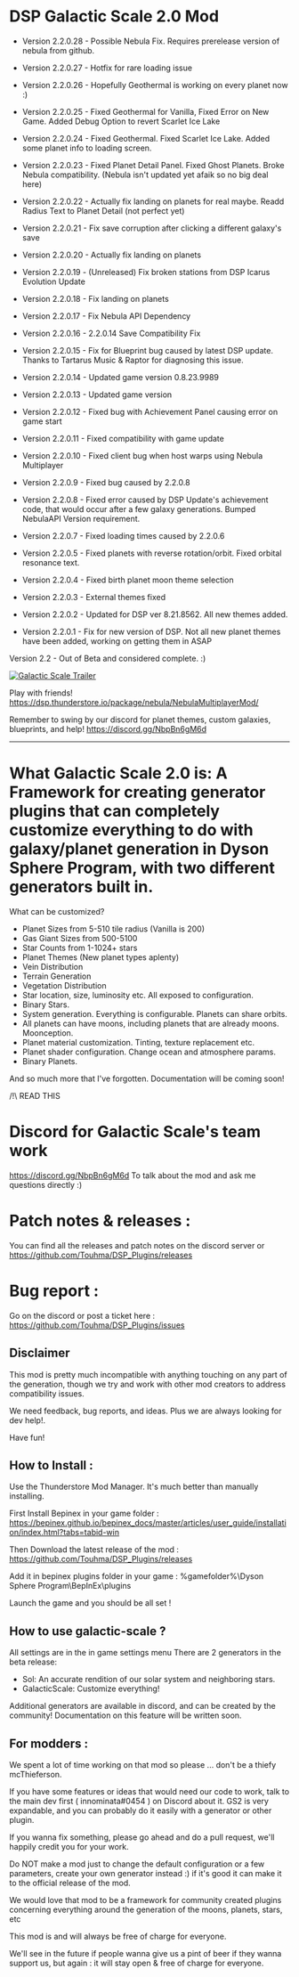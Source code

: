# DSP Galactic Scale 2.0 Mod
- Version 2.2.0.28 - Possible Nebula Fix. Requires prerelease version of nebula from github.

- Version 2.2.0.27 - Hotfix for rare loading issue

- Version 2.2.0.26 - Hopefully Geothermal is working on every planet now :)

- Version 2.2.0.25 - Fixed Geothermal for Vanilla, Fixed Error on New Game. Added Debug Option to revert Scarlet Ice Lake

- Version 2.2.0.24 - Fixed Geothermal. Fixed Scarlet Ice Lake. Added some planet info to loading screen.

- Version 2.2.0.23 - Fixed Planet Detail Panel. Fixed Ghost Planets. Broke Nebula compatibility. (Nebula isn't updated yet afaik so no big deal here)

- Version 2.2.0.22 - Actually fix landing on planets for real maybe. Readd Radius Text to Planet Detail (not perfect yet)

- Version 2.2.0.21 - Fix save corruption after clicking a different galaxy's save

- Version 2.2.0.20 - Actually fix landing on planets 

- Version 2.2.0.19 - (Unreleased) Fix broken stations from DSP Icarus Evolution Update

- Version 2.2.0.18 - Fix landing on planets

- Version 2.2.0.17 - Fix Nebula API Dependency

- Version 2.2.0.16 - 2.2.0.14 Save Compatibility Fix

- Version 2.2.0.15 - Fix for Blueprint bug caused by latest DSP update. Thanks to Tartarus Music & Raptor for diagnosing this issue.
 
- Version 2.2.0.14 - Updated game version 0.8.23.9989

- Version 2.2.0.13 - Updated game version

- Version 2.2.0.12 - Fixed bug with Achievement Panel causing error on game start

- Version 2.2.0.11 - Fixed compatibility with game update

- Version 2.2.0.10 - Fixed client bug when host warps using Nebula Multiplayer

- Version 2.2.0.9 - Fixed bug caused by 2.2.0.8

- Version 2.2.0.8 - Fixed error caused by DSP Update's achievement code, that would occur after a few galaxy generations. Bumped NebulaAPI Version requirement.

- Version 2.2.0.7 - Fixed loading times caused by 2.2.0.6

- Version 2.2.0.5 - Fixed planets with reverse rotation/orbit. Fixed orbital resonance text.

- Version 2.2.0.4 - Fixed birth planet moon theme selection

- Version 2.2.0.3 - External themes fixed

- Version 2.2.0.2 - Updated for DSP ver 8.21.8562. All new themes added.

- Version 2.2.0.1 - Fix for new version of DSP. Not all new planet themes have been added, working on getting them in ASAP

Version 2.2 - Out of Beta and considered complete. :)

[![Galactic Scale Trailer](https://github.com/Touhma/DSP_Plugins/blob/main/thumb.png?raw=true)](https://www.youtube.com/watch?v=JpdW3S73hYw "Galactic Scale Trailer - Click to Watch!")

Play with friends!
https://dsp.thunderstore.io/package/nebula/NebulaMultiplayerMod/

Remember to swing by our discord for planet themes, custom galaxies, blueprints, and help!
https://discord.gg/NbpBn6gM6d

-----------

# What Galactic Scale 2.0 is: A Framework for creating generator plugins that can completely customize everything to do with galaxy/planet generation in Dyson Sphere Program, with two different generators built in.

What can be customized?

- Planet Sizes from 5-510 tile radius (Vanilla is 200)
- Gas Giant Sizes from 500-5100
- Star Counts from 1-1024+ stars
- Planet Themes (New planet types aplenty)
- Vein Distribution
- Terrain Generation
- Vegetation Distribution
- Star location, size, luminosity etc. All exposed to configuration.
- Binary Stars.
- System generation. Everything is configurable. Planets can share orbits.
- All planets can have moons, including planets that are already moons. Moonception.
- Planet material customization. Tinting, texture replacement etc.
- Planet shader configuration. Change ocean and atmosphere params.
- Binary Planets.

And so much more that I've forgotten. Documentation will be coming soon!

/!\ READ THIS

# Discord for Galactic Scale's team work
https://discord.gg/NbpBn6gM6d To talk about the mod and ask me questions directly :)

# Patch notes & releases :
You can find all the releases and patch notes on the discord server or https://github.com/Touhma/DSP_Plugins/releases

# Bug report :
Go on the discord or post a ticket here :
https://github.com/Touhma/DSP_Plugins/issues

## Disclaimer
This mod is pretty much incompatible with anything touching on any part of the generation, though we try and work with other mod creators to address compatibility issues.

We need feedback, bug reports, and ideas. Plus we are always looking for dev help!.

Have fun!

## How to Install :

Use the Thunderstore Mod Manager. It's much better than manually installing.

First Install Bepinex in your game
folder : https://bepinex.github.io/bepinex_docs/master/articles/user_guide/installation/index.html?tabs=tabid-win

Then Download the latest release of the mod : https://github.com/Touhma/DSP_Plugins/releases

Add it in bepinex plugins folder in your game : %gamefolder%\Dyson Sphere Program\BepInEx\plugins

Launch the game and you should be all set !

## How to use galactic-scale ?

All settings are in the in game settings menu
There are 2 generators in the beta release:
- Sol: An accurate rendition of our solar system and neighboring stars.
- GalacticScale: Customize everything!

Additional generators are available in discord, and can be created by the community! Documentation on this feature will be written soon.

## For modders :

We spent a lot of time working on that mod so please ... don't be a thiefy mcThieferson.

If you have some features or ideas that would need our code to work, talk to the main dev first ( innominata#0454 ) on Discord about it. GS2 is very expandable, and you can probably do it easily with a generator or other plugin.

If you wanna fix something, please go ahead and do a pull request, we'll happily credit you for your work.

Do NOT make a mod just to change the default configuration or a few parameters, create your own generator instead :) if it's good it can make it to the official release of the mod.

We would love that mod to be a framework for community created plugins concerning everything around the generation of the moons, planets, stars, etc

This mod is and will always be free of charge for everyone.

We'll see in the future if people wanna give us a pint of beer if they wanna support us, but again : it will stay open & free of charge for everyone.
